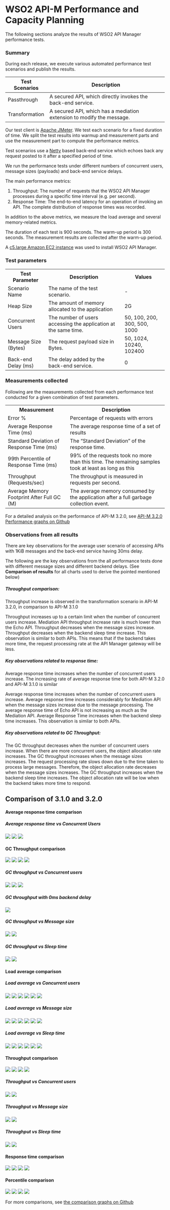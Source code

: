 # WSO2 API-M Performance and Capacity Planning
The following sections analyze the results of WSO2 API Manager performance tests.

### Summary 
During each release, we execute various automated performance test scenarios and publish the results.

| **Test Scenarios** | **Description**                                                      |
|------------------|--------------------------------------------------------------------------|
| Passthrough      |   A secured API, which directly invokes the back\-end service\.          |
| Transformation   |   A secured API, which has a mediation extension to modify the message\. |
 

Our test client is [Apache JMeter](https://jmeter.apache.org/index.html). We test each scenario for a fixed duration of time. We split the test results into warmup and measurement parts and use the measurement part to compute the performance metrics.

Test scenarios use a [Netty](https://netty.io/) based back-end service which echoes back any request posted to it after a specified period of time.

We run the performance tests under different numbers of concurrent users, message sizes (payloads) and back-end service delays.

The main performance metrics:

1. Throughput: The number of requests that the WSO2 API Manager processes during a specific time interval (e.g. per second).
2. Response Time: The end-to-end latency for an operation of invoking an API. The complete distribution of response times was recorded.

In addition to the above metrics, we measure the load average and several memory-related metrics.

The duration of each test is 900 seconds. The warm-up period is 300 seconds. The measurement results are collected after the warm-up period.

A [c5.large Amazon EC2 instance](https://aws.amazon.com/ec2/instance-types/) was used to install WSO2 API Manager.


### Test parameters


<table>
  <tr>
   <th><strong>Test Parameter</strong>
   </th>
   <th><strong>Description</strong>
   </th>
   <th><strong>Values</strong>
   </th>
  </tr>
  <tr>
   <td>Scenario Name
   </td>
   <td>The name of the test scenario.
   </td>
   <td> - 
   </td>
  </tr>
  <tr>
   <td>Heap Size
   </td>
   <td>The amount of memory allocated to the application
   </td>
   <td>2G
   </td>
  </tr>
  <tr>
   <td>Concurrent Users
   </td>
   <td>The number of users accessing the application at the same time.
   </td>
   <td>50, 100, 200, 300, 500, 1000
   </td>
  </tr>
  <tr>
   <td>Message Size (Bytes)
   </td>
   <td>The request payload size in Bytes.
   </td>
   <td>50, 1024, 10240, 102400
   </td>
  </tr>
  <tr>
   <td>Back-end Delay (ms)
   </td>
   <td>The delay added by the back-end service.
   </td>
   <td>0
   </td>
  </tr>
</table>

### Measurements collected

Following are the measurements collected from each performance test conducted for a given combination of test parameters.

<table>
  <tr>
   <th><strong>Measurement</strong>
   </th>
   <th><strong>Description</strong>
   </th>
  </tr>
  <tr>
   <td>Error %
   </td>
   <td>Percentage of requests with errors
   </td>
  </tr>
  <tr>
   <td>Average Response Time (ms)
   </td>
   <td>The average response time of a set of results
   </td>
  </tr>
  <tr>
   <td>Standard Deviation of Response Time (ms)
   </td>
   <td>The “Standard Deviation” of the response time.
   </td>
  </tr>
  <tr>
   <td>99th Percentile of Response Time (ms)
   </td>
   <td>99% of the requests took no more than this time. The remaining samples took at least as long as this
   </td>
  </tr>
  <tr>
   <td>Throughput (Requests/sec)
   </td>
   <td>The throughput is measured in requests per second.
   </td>
  </tr>
  <tr>
   <td>Average Memory Footprint After Full GC (M)
   </td>
   <td>The average memory consumed by the application after a full garbage collection event.
   </td>
  </tr>
</table>


For a detailed analysis on the performance of API-M 3.2.0, see [API-M 3.2.0 Performance graphs on Github](https://github.com/wso2/performance-apim/tree/performance-test-276-2020-08-03_08-47-25/performance/benchmarks/3.2.0%20graphs-all)

### Observations from all results

There are key observations for the average user scenario of accessing APIs with 1KiB messages and the back-end service having 30ms delay.

The following are the key observations from the all performance tests done with different message sizes and different backend delays. (See **Comparison of results** for all charts used to derive the pointed mentioned below)


##### Throughput comparison:

Throughput increase is observed in the transformation scenario in API-M 3.2.0, in comparison to API-M 3.1.0

Throughput increases up to a certain limit when the number of concurrent users increase. Mediation API throughput increase rate is much lower than the Echo API. Throughput decreases when the message sizes increase. Throughput decreases when the backend sleep time increase. This observation is similar to both APIs. This means that if the backend takes more time, the request processing rate at the API Manager gateway will be less.


##### Key observations related to response time:

Average response time increases when the number of concurrent users increase. The increasing rate of average response time for both API-M 3.2.0 and API-M 3.1.0 is similar

Average response time increases when the number of concurrent users increase. Average response time increases considerably for Mediation API when the message sizes increase due to the message processing. The average response time of Echo API is not increasing as much as the Mediation API. Average Response Time increases when the backend sleep time increases. This observation is similar to both APIs.


##### Key observations related to GC Throughput:

The GC throughput decreases when the number of concurrent users increase. When there are more concurrent users, the object allocation rate increases. The GC throughput increases when the message sizes increases. The request processing rate slows down due to the time taken to process large messages. Therefore, the object allocation rate decreases  when the message sizes increases. The GC throughput increases when the backend sleep time increases. The object allocation rate will be low when the backend takes more time to respond.

## Comparison of 3.1.0 and 3.2.0

#### Average response time comparison 
##### Average response time vs Concurrent Users 
  ![]({{base_path}}/assets/img/setup-and-install/performance-test-results/average_time_0ms_50B.png)
  ![]({{base_path}}/assets/img/setup-and-install/performance-test-results/average_time_0ms_1KiB.png)
  ![]({{base_path}}/assets/img/setup-and-install/performance-test-results/average_time_0ms_10KiB.png)

#### GC Throughput comparison 

 ![]({{base_path}}/assets/img/setup-and-install/performance-test-results/gc_throughput_0ms_1KiB.png)
 ![]({{base_path}}/assets/img/setup-and-install/performance-test-results/gc_throughput_0ms_10KiB.png)
 ![]({{base_path}}/assets/img/setup-and-install/performance-test-results/gc_throughput_0ms_100KiB.png)
 ![]({{base_path}}/assets/img/setup-and-install/performance-test-results/gc_throughput_0ms_50B.png)

##### GC throughput vs Concurrent users
 ![]({{base_path}}/assets/img/setup-and-install/performance-test-results/comparison_gc.png)
 ![]({{base_path}}/assets/img/setup-and-install/performance-test-results/lmplot_gc_throughput_vs_concurrent_users.png)
 ![]({{base_path}}/assets/img/setup-and-install/performance-test-results/lmplot_gc_throughput_vs_concurrent_users_with_hue.png)

##### GC throughput with 0ms backend delay
 ![]({{base_path}}/assets/img/setup-and-install/performance-test-results/comparison_gc_0ms.png)

##### GC throughput vs Message size
 ![]({{base_path}}/assets/img/setup-and-install/performance-test-results/lmplot_gc_throughput_vs_message_size.png)
 ![]({{base_path}}/assets/img/setup-and-install/performance-test-results/lmplot_gc_throughput_vs_message_size_with_hue.png)

##### GC throughput vs Sleep time
 ![]({{base_path}}/assets/img/setup-and-install/performance-test-results/lmplot_gc_throughput_vs_sleep_time.png)
 ![]({{base_path}}/assets/img/setup-and-install/performance-test-results/lmplot_gc_throughput_vs_sleep_time_with_hue.png)

#### Load average comparison

##### Load average vs Concurrent users
 ![]({{base_path}}/assets/img/setup-and-install/performance-test-results/lmplot_loadavg_1_vs_concurrent_users.png)
 ![]({{base_path}}/assets/img/setup-and-install/performance-test-results/lmplot_loadavg_1_vs_concurrent_users_with_hue.png)
 ![]({{base_path}}/assets/img/setup-and-install/performance-test-results/lmplot_loadavg_5_vs_concurrent_users.png)
 ![]({{base_path}}/assets/img/setup-and-install/performance-test-results/lmplot_loadavg_5_vs_concurrent_users_with_hue.png)
 ![]({{base_path}}/assets/img/setup-and-install/performance-test-results/lmplot_loadavg_15_vs_concurrent_users.png) 
 ![]({{base_path}}/assets/img/setup-and-install/performance-test-results/lmplot_loadavg_15_vs_concurrent_users_with_hue.png) 


##### Load average vs Message size
 ![]({{base_path}}/assets/img/setup-and-install/performance-test-results/lmplot_loadavg_1_vs_message_size.png)
 ![]({{base_path}}/assets/img/setup-and-install/performance-test-results/lmplot_loadavg_1_vs_message_size_with_hue.png)
 ![]({{base_path}}/assets/img/setup-and-install/performance-test-results/lmplot_loadavg_5_vs_message_size.png)
 ![]({{base_path}}/assets/img/setup-and-install/performance-test-results/lmplot_loadavg_5_vs_message_size_with_hue.png)
 ![]({{base_path}}/assets/img/setup-and-install/performance-test-results/lmplot_loadavg_15_vs_message_size.png)
 ![]({{base_path}}/assets/img/setup-and-install/performance-test-results/lmplot_loadavg_15_vs_message_size_with_hue.png)
 

##### Load average vs Sleep time
 ![]({{base_path}}/assets/img/setup-and-install/performance-test-results/lmplot_loadavg_1_vs_sleep_time.png)
 ![]({{base_path}}/assets/img/setup-and-install/performance-test-results/lmplot_loadavg_1_vs_sleep_time_with_hue.png)
 ![]({{base_path}}/assets/img/setup-and-install/performance-test-results/lmplot_loadavg_5_vs_sleep_time.png)
 ![]({{base_path}}/assets/img/setup-and-install/performance-test-results/lmplot_loadavg_5_vs_sleep_time_with_hue.png)
 ![]({{base_path}}/assets/img/setup-and-install/performance-test-results/lmplot_loadavg_15_vs_sleep_time.png)
 ![]({{base_path}}/assets/img/setup-and-install/performance-test-results/lmplot_loadavg_15_vs_sleep_time_with_hue.png)


#### Throughput comparison

 ![]({{base_path}}/assets/img/setup-and-install/performance-test-results/throughput_0ms_100KiB.png)
 ![]({{base_path}}/assets/img/setup-and-install/performance-test-results/throughput_0ms_10KiB.png)
 ![]({{base_path}}/assets/img/setup-and-install/performance-test-results/throughput_0ms_1KiB.png)
 ![]({{base_path}}/assets/img/setup-and-install/performance-test-results/throughput_0ms_50B.png)

##### Throughput vs Concurrent users
 ![]({{base_path}}/assets/img/setup-and-install/performance-test-results/lmplot_throughput_vs_concurrent_users.png)
 ![]({{base_path}}/assets/img/setup-and-install/performance-test-results/lmplot_throughput_vs_concurrent_users_with_hue.png)

##### Throughput vs Message size
 ![]({{base_path}}/assets/img/setup-and-install/performance-test-results/lmplot_throughput_vs_message_size.png) 
 ![]({{base_path}}/assets/img/setup-and-install/performance-test-results/lmplot_throughput_vs_message_size_with_hue.png) 

##### Throughput vs Sleep time
 ![]({{base_path}}/assets/img/setup-and-install/performance-test-results/lmplot_throughput_vs_sleep_time.png) 
 ![]({{base_path}}/assets/img/setup-and-install/performance-test-results/lmplot_throughput_vs_sleep_time_with_hue.png) 

#### Response time comparison

 ![]({{base_path}}/assets/img/setup-and-install/performance-test-results/response_time_0ms_100KiB.png)
 ![]({{base_path}}/assets/img/setup-and-install/performance-test-results/response_time_0ms_10KiB.png)
 ![]({{base_path}}/assets/img/setup-and-install/performance-test-results/response_time_0ms_1KiB.png)
 ![]({{base_path}}/assets/img/setup-and-install/performance-test-results/response_time_0ms_50B.png)


#### Percentile comparison

 ![]({{base_path}}/assets/img/setup-and-install/performance-test-results/p90_0ms_10KiB.png)
 ![]({{base_path}}/assets/img/setup-and-install/performance-test-results/p90_0ms_10KiB.png)
 ![]({{base_path}}/assets/img/setup-and-install/performance-test-results/p90_0ms_1KiB.png)
 ![]({{base_path}}/assets/img/setup-and-install/performance-test-results/p90_0ms_50B.png)

 For more comparisons, see [the comparison graphs on Github](https://github.com/wso2/performance-apim/tree/performance-test-276-2020-08-03_08-47-25/performance/benchmarks/3.2.0%20vs%203.1.0%20comparison)